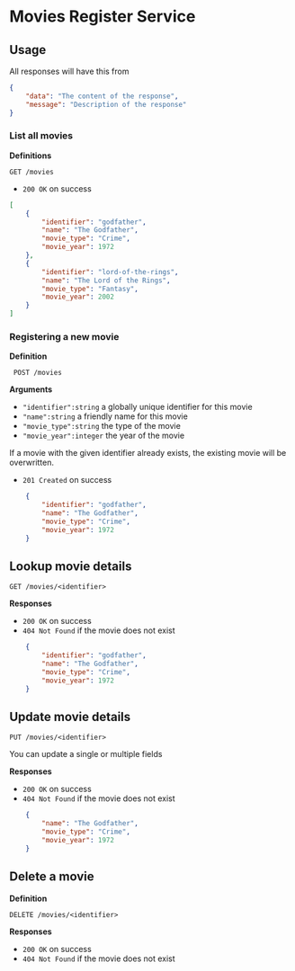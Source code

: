 # Movies Register Service

## Usage

All responses will have this from

```json
{
	"data": "The content of the response",
	"message": "Description of the response"
}

```

### List all movies

**Definitions**

`GET /movies`

- `200 OK` on success

```json
[
    {
        "identifier": "godfather",
        "name": "The Godfather",
        "movie_type": "Crime",
        "movie_year": 1972
    },
    {
        "identifier": "lord-of-the-rings",
        "name": "The Lord of the Rings",
        "movie_type": "Fantasy",
        "movie_year": 2002
    }
]
```

### Registering a new movie

**Definition**

` POST /movies`

**Arguments**

- `"identifier":string` a globally unique identifier for this movie
- `"name":string` a friendly name for this movie
- `"movie_type":string` the type of the movie
- `"movie_year":integer` the year of the movie

If a movie with the given identifier already exists, the existing movie will be overwritten.

- `201 Created` on success

```json
    {
        "identifier": "godfather",
        "name": "The Godfather",
        "movie_type": "Crime",
        "movie_year": 1972
    }
```
## Lookup movie details

`GET /movies/<identifier>`

**Responses**

- `200 OK` on success
- `404 Not Found` if the movie does not exist

```json
    {
        "identifier": "godfather",
        "name": "The Godfather",
        "movie_type": "Crime",
        "movie_year": 1972
    }
```

## Update movie details

`PUT /movies/<identifier>`

You can update a single or multiple fields

**Responses**

- `200 OK` on success
- `404 Not Found` if the movie does not exist

```json
    {
        "name": "The Godfather",
        "movie_type": "Crime",
        "movie_year": 1972
    }
```

## Delete a movie

**Definition**

`DELETE /movies/<identifier>`

**Responses**

- `200 OK` on success
- `404 Not Found` if the movie does not exist
